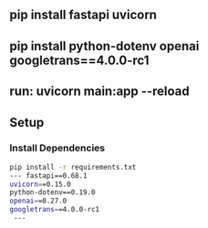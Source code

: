 ## pip install fastapi uvicorn
## pip install python-dotenv openai googletrans==4.0.0-rc1
## run: uvicorn main:app --reload

## Setup

### Install Dependencies

```bash
pip install -r requirements.txt
--- fastapi==0.68.1
uvicorn==0.15.0
python-dotenv==0.19.0
openai==0.27.0
googletrans==4.0.0-rc1
 ---
